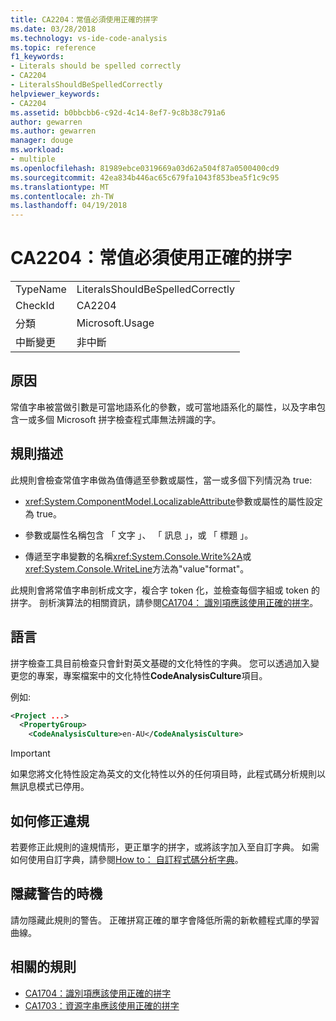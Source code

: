 ```yaml
---
title: CA2204：常值必須使用正確的拼字
ms.date: 03/28/2018
ms.technology: vs-ide-code-analysis
ms.topic: reference
f1_keywords:
- Literals should be spelled correctly
- CA2204
- LiteralsShouldBeSpelledCorrectly
helpviewer_keywords:
- CA2204
ms.assetid: b0bbcbb6-c92d-4c14-8ef7-9c8b38c791a6
author: gewarren
ms.author: gewarren
manager: douge
ms.workload:
- multiple
ms.openlocfilehash: 81989ebce0319669a03d62a504f87a0500400cd9
ms.sourcegitcommit: 42ea834b446ac65c679fa1043f853bea5f1c9c95
ms.translationtype: MT
ms.contentlocale: zh-TW
ms.lasthandoff: 04/19/2018
---
```

# <a name="ca2204-literals-should-be-spelled-correctly"></a>CA2204：常值必須使用正確的拼字

|||
|-|-|
|TypeName|LiteralsShouldBeSpelledCorrectly|
|CheckId|CA2204|
|分類|Microsoft.Usage|
|中斷變更|非中斷|

## <a name="cause"></a>原因

常值字串被當做引數是可當地語系化的參數，或可當地語系化的屬性，以及字串包含一或多個 Microsoft 拼字檢查程式庫無法辨識的字。

## <a name="rule-description"></a>規則描述

此規則會檢查常值字串做為值傳遞至參數或屬性，當一或多個下列情況為 true:

- <xref:System.ComponentModel.LocalizableAttribute>參數或屬性的屬性設定為 true。

- 參數或屬性名稱包含 「 文字 」、 「 訊息 」，或 「 標題 」。

- 傳遞至字串變數的名稱<xref:System.Console.Write%2A>或<xref:System.Console.WriteLine>方法為"value"format"。

此規則會將常值字串剖析成文字，複合字 token 化，並檢查每個字組或 token 的拼字。 剖析演算法的相關資訊，請參閱[CA1704： 識別項應該使用正確的拼字](../code-quality/ca1704-identifiers-should-be-spelled-correctly.md)。

## <a name="language"></a>語言

拼字檢查工具目前檢查只會針對英文基礎的文化特性的字典。 您可以透過加入變更您的專案，專案檔案中的文化特性**CodeAnalysisCulture**項目。

例如: 

```xml
<Project ...>
  <PropertyGroup>
    <CodeAnalysisCulture>en-AU</CodeAnalysisCulture>
```

> [!IMPORTANT]
> 如果您將文化特性設定為英文的文化特性以外的任何項目時，此程式碼分析規則以無訊息模式已停用。

## <a name="how-to-fix-violations"></a>如何修正違規

若要修正此規則的違規情形，更正單字的拼字，或將該字加入至自訂字典。 如需如何使用自訂字典，請參閱[How to： 自訂程式碼分析字典](../code-quality/how-to-customize-the-code-analysis-dictionary.md)。

## <a name="when-to-suppress-warnings"></a>隱藏警告的時機

請勿隱藏此規則的警告。 正確拼寫正確的單字會降低所需的新軟體程式庫的學習曲線。

## <a name="related-rules"></a>相關的規則

- [CA1704：識別項應該使用正確的拼字](../code-quality/ca1704-identifiers-should-be-spelled-correctly.md)
- [CA1703：資源字串應該使用正確的拼字](../code-quality/ca1703-resource-strings-should-be-spelled-correctly.md)